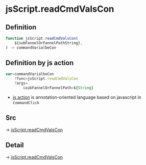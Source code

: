 # jsScript.readCmdValsCon

## Definition

```js.js
function jsScript.readCmdValsCon(
	${subFannelOrFannelPathString},
) -> commandVarialbeCon
```


## Definition by js action

```js.js
var=commandVarialbeCon
	?func=jsScript.readCmdValsCon
	?args=
		&subFannelOrFannelPath=${String}
```

- [js action](#) is annotation-oriented language based on javascript in `CommandClick`



## Src

-> [jsScript.readCmdValsCon](https://github.com/puutaro/CommandClick/blob/master/app/src/main/java/com/puutaro/commandclick/fragment_lib/terminal_fragment/js_interface/edit/JsScript.kt#L164)

## Detail

-> [jsScript.readCmdValsCon](https://github.com/puutaro/CommandClick/blob/master/md/developer/js_interface/details/edit/JsScript/readCmdValsCon.md)
